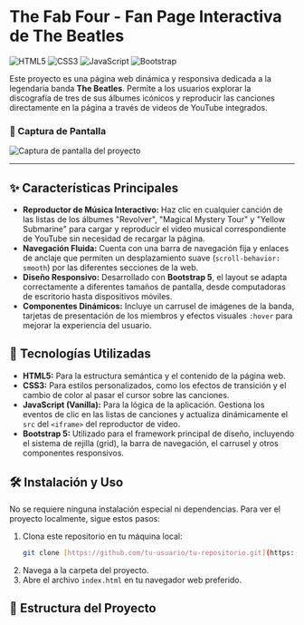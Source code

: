 # The Fab Four - Fan Page Interactiva de The Beatles

![HTML5](https://img.shields.io/badge/HTML5-E34F26?style=for-the-badge&logo=html5&logoColor=white)
![CSS3](https://img.shields.io/badge/CSS3-1572B6?style=for-the-badge&logo=css3&logoColor=white)
![JavaScript](https://img.shields.io/badge/JavaScript-F7DF1E?style=for-the-badge&logo=javascript&logoColor=black)
![Bootstrap](https://img.shields.io/badge/Bootstrap-563D7C?style=for-the-badge&logo=bootstrap&logoColor=white)

Este proyecto es una página web dinámica y responsiva dedicada a la legendaria banda **The Beatles**. Permite a los usuarios explorar la discografía de tres de sus álbumes icónicos y reproducir las canciones directamente en la página a través de videos de YouTube integrados.

### 📸 Captura de Pantalla

![Captura de pantalla del proyecto](img/screenshot.png)

---

## ✨ Características Principales

* **Reproductor de Música Interactivo:** Haz clic en cualquier canción de las listas de los álbumes "Revolver", "Magical Mystery Tour" y "Yellow Submarine" para cargar y reproducir el video musical correspondiente de YouTube sin necesidad de recargar la página.
* **Navegación Fluida:** Cuenta con una barra de navegación fija y enlaces de anclaje que permiten un desplazamiento suave (`scroll-behavior: smooth`) por las diferentes secciones de la web.
* **Diseño Responsivo:** Desarrollado con **Bootstrap 5**, el layout se adapta correctamente a diferentes tamaños de pantalla, desde computadoras de escritorio hasta dispositivos móviles.
* **Componentes Dinámicos:** Incluye un carrusel de imágenes de la banda, tarjetas de presentación de los miembros y efectos visuales `:hover` para mejorar la experiencia del usuario.

## 🚀 Tecnologías Utilizadas

* **HTML5:** Para la estructura semántica y el contenido de la página web.
* **CSS3:** Para estilos personalizados, como los efectos de transición y el cambio de color al pasar el cursor sobre las canciones.
* **JavaScript (Vanilla):** Para la lógica de la aplicación. Gestiona los eventos de clic en las listas de canciones y actualiza dinámicamente el `src` del `<iframe>` del reproductor de video.
* **Bootstrap 5:** Utilizado para el framework principal de diseño, incluyendo el sistema de rejilla (grid), la barra de navegación, el carrusel y otros componentes responsivos.

## 🛠️ Instalación y Uso

No se requiere ninguna instalación especial ni dependencias. Para ver el proyecto localmente, sigue estos pasos:

1.  Clona este repositorio en tu máquina local:
    ```bash
    git clone [https://github.com/tu-usuario/tu-repositorio.git](https://github.com/tu-usuario/tu-repositorio.git)
    ```
2.  Navega a la carpeta del proyecto.
3.  Abre el archivo `index.html` en tu navegador web preferido.

## 📁 Estructura del Proyecto
